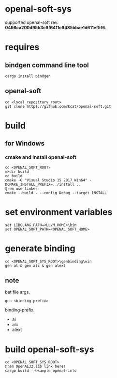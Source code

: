 # openal-soft-sys

supported openal-soft rev: **0498ca200d95b3c6f6411c6485bbae1d611ef5f6**.

# requires

## bindgen **command line tool**

```shell script
cargo install bindgen
```

## openal-soft

```shell script
cd <local_repository_root>
git clone https://github.com/kcat/openal-soft.git
```

# build

## for Windows

### cmake and install openal-soft

```shell script
cd <OPENAL_SOFT_ROOT>
mkdir build
cd build
cmake -G "Visual Studio 15 2017 Win64" -DCMAKE_INSTALL_PREFIX=../install ..
@rem use linker
cmake --build . --config Debug --target INSTALL
```

# set environment variables

```shell script
set LIBCLANG_PATH=<LLVM_HOME>\bin
set OPENAL_SOFT_PATH=<OPENAL_SOFT_HOME>
```

# generate binding

```shell script
cd <OPENAL_SOFT_SYS_ROOT>\genbinding\win
gen al & gen alc & gen alext
```

## note

bat file args.

```shell script
gen <binding-prefix>
```

binding-prefix.

- al
- alc
- alext

# build openal-soft-sys

```shell script
cd <OPENAL_SOFT_SYS_ROOT>
@rem OpenAL32.lib link here!
cargo build --example openal-info
```
